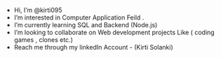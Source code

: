 -  Hi, I’m @kirti095
-  I’m interested in Computer Application Feild .                                                                                     
-  I’m currently learning SQL and Backend (Node.js)
-  I’m looking to collaborate on Web development projects Like ( coding games , clones  etc.)
-  Reach me through my linkedIn Account - (Kirti Solanki)

<!---
kirti095/kirti095 is a ✨ special ✨ repository because its `README.md` (this file) appears on your GitHub profile.
You can click the Preview link to take a look at your changes.
--->
